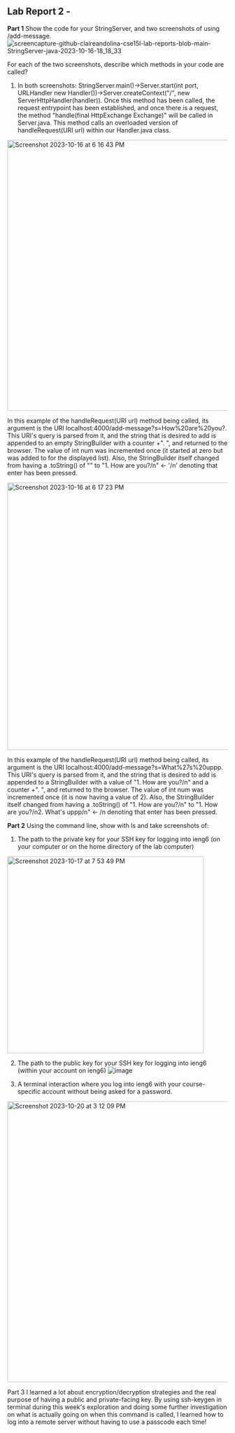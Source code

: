 Lab Report 2 -
-

**Part 1**
Show the code for your StringServer, and two screenshots of using /add-message.
![screencapture-github-claireandolina-cse15l-lab-reports-blob-main-StringServer-java-2023-10-16-18_18_33](https://github.com/claireandolina/cse15l-lab-reports/assets/108210076/983e4ed5-98bc-45ef-8a56-7265c2f9afa5)

For each of the two screenshots, describe which methods in your code are called?
1. In both screenshots: StringServer.main()->Server.start(int port, URLHandler new Handler())->Server.createContext("/", new ServerHttpHandler(handler)). Once this method has been called, the request entrypoint has been established, and once there is a request, the method "handle(final HttpExchange Exchange)" will be called in Server.java. This method calls an overloaded version of handleRequest(URI url) within our Handler.java class.

<img width="618" alt="Screenshot 2023-10-16 at 6 16 43 PM" src="https://github.com/claireandolina/cse15l-lab-reports/assets/108210076/1ac4d3f9-2ceb-4f7f-b3c4-9c24d9ac3edc">

In this example of the handleRequest(URI url) method being called, its argument is the URI localhost:4000/add-message?s=How%20are%20you?. This URI's query is parsed from it, and the string that is desired to add is appended to an empty StringBuilder with a counter +". ", and returned to the browser. The value of int num was incremented once (it started at zero but was added to for the displayed list). Also, the StringBuilder itself changed from having a .toString() of "" to "1. How are you?/n" <- '/n' denoting that enter has been pressed.


<img width="610" alt="Screenshot 2023-10-16 at 6 17 23 PM" src="https://github.com/claireandolina/cse15l-lab-reports/assets/108210076/46a200a0-dd3c-4932-b278-a696d467c672">

In this example of the handleRequest(URI url) method being called, its argument is the URI localhost:4000/add-message?s=What%27s%20uppp. This URI's query is parsed from it, and the string that is desired to add is appended to a StringBuilder with a value of "1. How are you?/n" and a counter +". ", and returned to the browser. The value of int num was incremented once (it is now having a value of 2). Also, the StringBuilder itself changed from having a .toString() of "1. How are you?/n" to "1. How are you?/n2. What's uppp/n" <- /n denoting that enter has been pressed.


**Part 2**
Using the command line, show with ls and take screenshots of:

1. The path to the private key for your SSH key for logging into ieng6 (on your computer or on the home directory of the lab computer)
<img width="449" alt="Screenshot 2023-10-17 at 7 53 49 PM" src="https://github.com/claireandolina/cse15l-lab-reports/assets/108210076/a42dbf1e-e674-48c7-a9f8-6bff3ec079ec">

2. The path to the public key for your SSH key for logging into ieng6 (within your account on ieng6)
![image](https://github.com/claireandolina/cse15l-lab-reports/assets/108210076/be5e57f7-8559-4946-98fc-10d29181d24d)

3. A terminal interaction where you log into ieng6 with your course-specific account without being asked for a password.
<img width="641" alt="Screenshot 2023-10-20 at 3 12 09 PM" src="https://github.com/claireandolina/cse15l-lab-reports/assets/108210076/8eced16b-95af-4b75-994f-1a353c1a7f89">


Part 3
I learned a lot about encryption/decryption strategies and the real purpose of having a public and private-facing key. By using ssh-keygen in terminal during this week's exploration and doing some further investigation on what is actually going on when this command is called, I learned how to log into a remote server without having to use a passcode each time!
